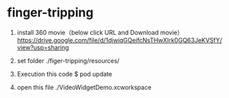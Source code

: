# finger-tripping
1. install 360 movie（below click URL and Download movie）
https://drive.google.com/file/d/1djwiqGQeifcNsTHwXIrk0GQ63JeKVSfY/view?usp=sharing

2. set folder
./figer-tripping/resources/

3. Execution this code 
$ pod update

4. open this file
./VideoWidgetDemo.xcworkspace
